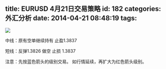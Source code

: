 title: EURUSD 4月21日交易策略
id: 182
categories: 外汇分析
date: 2014-04-21 08:48:19
tags:
---

![](http://eurusd.qiniudn.com/2014-04-21.png)

中线：原有空单继续持有 止盈1.3837

短线：反弹1.3826 做空 止损 1.3837

注意：先按蓝色箭头的级别交易。 如行情延续，再扩大为红色箭头级别。
